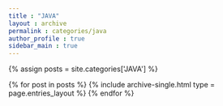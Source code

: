 ```yaml
---
title : "JAVA"
layout : archive
permalink : categories/java
author_profile : true
sidebar_main : true
---
```


{% assign posts = site.categories['JAVA'] %}

{% for post in posts %}
    {% include archive-single.html type = page.entries_layout %}
{% endfor %}
